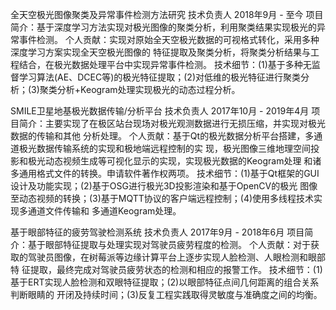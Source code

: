 全天空极光图像聚类及异常事件检测方法研究
技术负责人                                                          2018年9月 - 至今
项目简介：基于深度学习方法实现对极光图像的聚类分析，利用聚类结果实现极光的异常事件检测。
个人贡献：实现对原始全天空极光数据的可视格式转化，采用多种深度学习方案实现全天空极光图像的
特征提取及聚类分析，将聚类分析结果与工程结合，在极光数据处理平台中实现异常事件检测。
技术细节：(1)基于多种无监督学习算法(AE、DCEC等)的极光特征提取；(2)对低维的极光特征进行聚类分
析；(3)聚类分析+Keogram处理实现极光的动态过程分析。

SMILE卫星地基极光数据传输/分析平台
技术负责人                                                    2017年10月 - 2019年4月
项目简介：主要实现了在极区站台现场对极光观测数据进行无损压缩，并实现对极光数据的传输和其他
分析处理。
个人贡献：基于Qt的极光数据分析平台搭建，多通道极光数据传输系统的实现和极地端远程控制的实
现，极光图像三维地理空间投影和极光动态视频生成等可视化显示的实现，实现极光数据的Keogram处理
和诸多通用格式文件的转换。申请软件著作权两项。
技术细节：(1)基于Qt框架的GUI设计及功能实现；(2)基于OSG进行极光3D投影渲染和基于OpenCV的极光
图像至动态视频的转换；(3)基于MQTT协议的客户端远程控制；(4)使用多线程技术实现多通道文件传输和
多通道Keogram处理。

基于眼部特征的疲劳驾驶检测系统
技术负责人                                                      2017年9月 - 2018年6月
项目简介：基于眼部特征提取与处理实现对驾驶员疲劳程度的检测。
个人贡献：对于获取的驾驶员图像，在树莓派等边缘计算平台上逐步实现人脸检测、人眼检测和眼部特
征提取，最终完成对驾驶员疲劳状态的检测和相应的报警工作。
技术细节：(1)基于ERT实现人脸检测和双眼特征提取；(2)以眼部特征点间几何距离的组合关系判断眼睛的
开闭及持续时间；(3)反复工程实践取得灵敏度与准确度之间的均衡。
